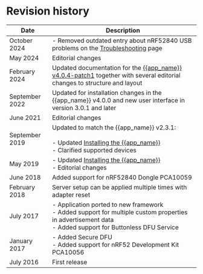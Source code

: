 # Revision history

| Date       | Description |
|------------|-------------|
| October 2024   | - Removed outdated entry about nRF52840 USB problems on the [Troubleshooting](./troubleshooting.md) page |
| May 2024   | Editorial changes |
| February 2024 | Updated documentation for the [{{app_name}} v4.0.4-patch1](https://github.com/NordicSemiconductor/pc-nrfconnect-ble/blob/main/Changelog.md#404-patch1---2023-09-05) together with several editorial changes to structure and layout |
| September 2022 | Updated for installation changes in the {{app_name}} v4.0.0 and new user interface in version 3.0.1 and later |
| June 2021 | Editorial changes |
| September 2019   | Updated to match the {{app_name}} v2.3.1:</br></br>- Updated [Installing the {{app_name}}](installing.md)</br>- Clarified supported devices |
| May 2019   | - Updated [Installing the {{app_name}}](installing.md)</br>- Editorial changes |
| June 2018   | Added support for nRF52840 Dongle PCA10059 |
| February 2018   | Server setup can be applied multiple times with adapter reset |
| July 2017   | - Application ported to new framework</br>- Added support for multiple custom properties in advertisement data</br>- Added support for Buttonless DFU Service |
| January 2017   | - Added Secure DFU</br>- Added support for nRF52 Development Kit PCA10056 |
| July 2016   | First release |
